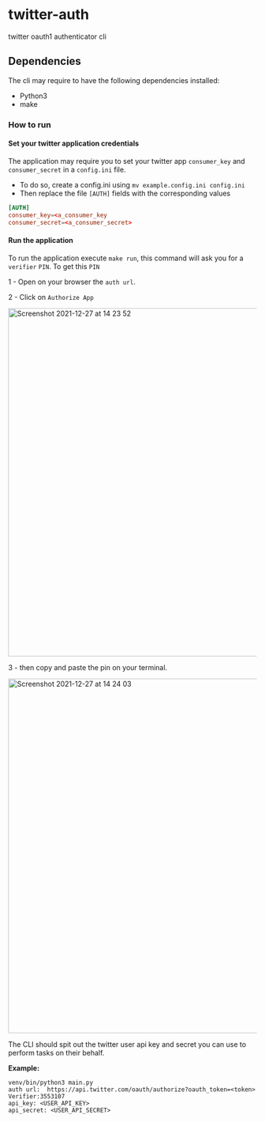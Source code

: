 # twitter-auth
twitter oauth1 authenticator cli

## Dependencies
The cli may require to have the following dependencies installed:

- Python3
- make


### How to run

#### Set your twitter application credentials

The application may require you to set your twitter app `consumer_key` and `consumer_secret` in a `config.ini` file.

- To do so, create a config.ini using `mv example.config.ini config.ini`
- Then replace the file `[AUTH]` fields with the corresponding values

```toml
[AUTH]
consumer_key=<a_consumer_key
consumer_secret=<a_consumer_secret>
```

#### Run the application

To run the application execute `make run`, this command will ask you for a `verifier` `PIN`. To get this `PIN`

1 - Open on your browser the `auth url`.

2 - Click on `Authorize App`

<img width="704" alt="Screenshot 2021-12-27 at 14 23 52" src="https://user-images.githubusercontent.com/5704817/147476015-91eaa0ea-0a99-4534-97ac-b5c979ccbb58.png">

3 - then copy and paste the pin on your terminal.

 <img width="717" alt="Screenshot 2021-12-27 at 14 24 03" src="https://user-images.githubusercontent.com/5704817/147476045-46a358c9-4db5-4dac-886e-c18968e5c25b.png">

The CLI should spit out the twitter user api key and secret you can use to perform tasks on their behalf.

**Example:**
```
venv/bin/python3 main.py
auth url:  https://api.twitter.com/oauth/authorize?oauth_token=<token>
Verifier:3553107
api_key: <USER_API_KEY>
api_secret: <USER_API_SECRET>
```
